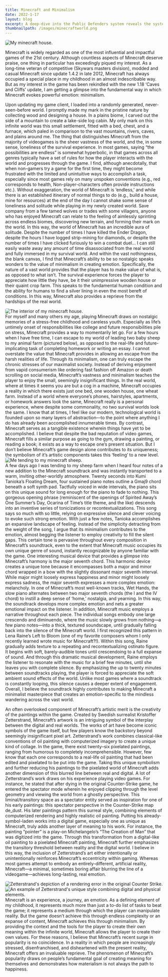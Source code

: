```yaml
---
title: Minecraft and Minimalism
date: 2022-1-17
layout: blog
excerpt: A deep-dive into the Public Defenders system reveals the systemic factors contributing to inequalities on socioeconomic lines. Completed as the final project for Constitutional Law.
thumbnailpath: /images/minecraftworld.png
---
```


<div style="display:flex;flex-direction:column;margin:auto"><img src="/images/minecraftworld.png" alt="My minecraft house." style="border-radius:0.25rem;"/></div>

Minecraft is widely regarded as one of the most influential and impactful games of the 21st century. Although countless aspects of Minecraft deserve praise, one thing in particular has exceedingly piqued my interest. As a long-time veteran of competitive (Skywars masters division), modded and casual Minecraft since update 1.4.2 in late 2012, Minecraft has always occupied a special place in my childhood in an almost indescribable way. But as my interest in the game has been rekindled with the new 1.18 ‘Caves and Cliffs’ update, I am getting a glimpse into the fundamental way in which Minecraft evokes powerful emotion: minimalism. 

Upon updating my game client, I loaded into a randomly generated, never-seen-before world. I promptly made my mark in the pristine nature by collecting wood and designing a house. In a plains biome, I carved out the side of a mountain to create a lake-side log cabin. My only mark on this infinite world was this small settlement, fitted with a bed, chest, and a furnace, which paled in comparison to the vast mountains, rivers, caves, and plains around me. The thing that distinguishes Minecraft from the majority of videogames is the sheer vastness of the world, and the, in some sense, loneliness of the survival experience. In most games, saying “the possibilities are endless” is somewhat hyperbolic, in that games across all genres typically have a set of rules for how the player interacts with the world and progresses through the game. I find, although anecdotally, that when non-gamers try a game for the first time, they might become frustrated with the limited and unintuitive ways to accomplish a task, especially since most games rely on many unspoken conventions (e.g., red corresponds to health, Non-player-characters often provide instructions etc.). Without exaggeration, the world of Minecraft is ‘endless,’ and while there is an established itinerary of normal things to do (e.g., build a house, mine for resources) at the end of the day I cannot shake some sense of loneliness and solitude while playing in my newly created world. Save company from a few tamed wolves or trades with some villagers, anyone who has enjoyed Minecraft can relate to the feeling of aimlessly sprinting across endless biomes, discovering new terrain, and forming their mark on the world. In this way, the world of Minecraft has an incredible aura of solitude. Despite the number of times I have killed the Ender Dragon, despite the hours I have logged strip-mining for diamonds, or despite the number of times I have clicked furiously to win a combat duel… I can still easily waste away any amount of time disassociated from the real world and fully immersed in my survival world. And within the vast nothingness, the blank canvas, I find that Minecraft’s ability to be so nostalgic speaks wonders to the value of minimalism in creating emotion. Specifically, the nature of a vast world provides that the player has to make value of what is, as opposed to what isn’t. The survival experience forces the player to appreciate how little they have, be it their unimpressive wooden house or their quaint crop farm. This speaks to the fundamental human condition and the ability for humans to find a silver lining in even the most bereft of conditions. In this way, Minecraft also provides a reprieve from the hardships of the real world.
<div style="display:flex;flex-direction:column;margin:auto">
  <img src="/images/minecrafthouse.png" alt="The interior of my minecraft house." style="border-radius:0.25rem;" />
</div>
For myself and many others my age, playing Minecraft draws on nostalgic memories of a stress-free childhood and careless youth. Especially as life’s untimely onset of responsibilities like college and future responsibilities pile on stress, Minecraft provides a way to momentarily let go. For a few hours when I have free time, I can escape to my world of leading two baby sheep to my animal farm (pictured below), as opposed to the real-life and future-implicating task of completing homework or writing an essay. I cannot overstate the value that Minecraft provides in allowing an escape from the harsh realities of life. Through its minimalism, one can truly escape the chronic stresses of our maximalist society. Instead of deriving enjoyment from vapid consumerism like ordering fast fashion off Amazon or death scrolling on social media, Minecraft’s vastness and minimalism teaches the player to enjoy the small, seemingly insignificant things. In the real world, where at times it seems you are but a cog in a machine, Minecraft occupies a reality in which there exists just one bed, one wooden house, one wheat farm. Instead of a world where everyone’s phones, hairstyles, apartments, or homework answers look the same, Minecraft really is a personal experience, where despite some commonality, no two survival worlds look the same. I know that at times, I feel like our modern, technological world is founded upon so many layers of abstraction—to the point where anything I do has already been accomplished innumerable times. By contrast, Minecraft serves as a tangible existence wherein things have yet to be accomplished. I believe that despite the bad reputation of video games, Minecraft fills a similar purpose as going to the gym, drawing a painting, or reading a book; it exists as a way to escape one’s present situation. But I don’t believe Minecraft’s game design alone contributes to its uniqueness; the symbolism of it’s artistic components takes this ‘feeling’ to a new level.
<div style="display:flex;flex-direction:column;margin:auto">
  <img src="/images/minecraftsheep.png" alt="Me tending to my minecraft sheep." style="border-radius:0.25rem;" />
</div>
A few days ago I was tending to my sheep farm when I heard four notes of a new addition to the Minecraft soundtrack and was instantly transported to a warm, inviting other-worldly atmosphere. Twenty seconds into Kumi Tanioka’s Floating Dream, four sustained piano notes outline a Gmaj9 chord beneath a soft synth pad. Tactfully voiced in wide intervals, the piano sits on this unique sound for long enough for the piano to fade to nothing. This gorgeous opening phrase (reminiscent of the openings of Spirited Away’s One Summer’s Day, Ocarina of Time’s title theme, and the like) descends into an inventive series of tonicizations or recontextualizations. This song says so much with so little, relying on expressive silence and clever voicing to evoke such strong emotion. With just a few notes, Tanioka accomplishes an expansive landscape of feeling. Instead of the simplicity detracting from the weight of the song, I argue that its minimalism contributes to the emotion, almost begging the listener to employ creativity to fill the silent gaps. This certain tone is pervasive throughout every composition in Minecraft’s soundtrack, even to the extent that Minecraft music occupies its own unique genre of sound, instantly recognizable by anyone familiar with the game. One interesting musical device that provides a glimpse into Minecraft’s harmony is the major seventh chord. This harmonic device creates a unique tone because it encompasses both a major and minor chord wrapped in a bow with the slightly dissonant major seventh interval. While major might loosely express happiness and minor might loosely express sadness, the major seventh expresses a more complex emotion: melancholy. In one of Minecraft’s most well-known tracks, Wet Hands, the slow piano alternates between two major seventh chords (the I and the IV chord) to instill a deep sense of ‘home,’ nostalgia, and yearning. In this way, the soundtrack develops more complex emotion and nets a greater emotional impact on the listener. In addition, Minecraft music employs a narrative throughout each piece. The individual songs embody one large crescendo and diminuendo, where the music slowly grows from nothing—a few piano notes—into a thick, textured soundscape, until gradually falling back into the silence of the Minecraft world. I first recognized this pattern in Lena Raine’s Left to Bloom (one of my favorite composers whom I only recently learned wrote music for Minecraft?!). Within this song, Raine gradually adds texture to a repeating and recontextualizing ostinato figure. It begins with soft, barely-audible tones until crescendoing to a full expanse of sound. And through this dramatic musical development, Raine employs the listener to resonate with the music for a brief few minutes, until she leaves you with complete silence. By emphasizing the up to twenty minutes between soundtracks playing, the player is forced to appreciate the soft ambient sound effects of the world. Unlike most games where a soundtrack is constantly looping, this silence causes a deeper extent of engagement. Overall, I believe the soundtrack highly contributes to making Minecraft a minimalist masterpiece that creates an emotion-specific to the mindless wandering across the vast world.

An often overlooked component of Minecraft’s artistic merit is the creativity of the paintings within the game. Created by Swedish surrealist Kristoffer Zetterstrand, Minecraft’s artwork is an intriguing symbol of the interplay between the digital and real worlds. The works of art have become iconic symbols of the game itself, but few players know the backstory beyond seemingly insignificant pixel art. Zetterstrand’s work combines classical-like conventions of oil painting with computerized imagery to create a unique kind of collage. In the game, there exist twenty–six pixelated paintings, ranging from humorous to completely incomprehensible. However, few know that each one corresponds to a real-life oil painting that had been edited and pixelated to be put into the game. Taking this unique symbolism and further reducing his paintings to the pixelated world of Minecraft adds another dimension of this blurred line between real and digital. A lot of Zetterstrand’s work draws on his experience playing video games. For instance, he stated that after dying in the original Counter-Strike game, he entered the spectator mode wherein he enjoyed clipping through the level geometry and viewing the world from a ghostly perspective. This liminal/transitory space as a spectator entity served as inspiration for one of his early paintings: this spectator perspective in the Counter-Strike map de_dust. His later paintings pattern this surreal style, combining elements of computerized rendering and highly realistic oil painting. Putting his already-symbol-laden works into a digital game, especially one as unique as Minecraft, truly adds another layer of meaning to his work. For instance, the painting “pointer” is a play-on Michelangelo’s “The Creation of Man” that was digitized into the game. Through this transformation from a digital-like oil painting to a pixelated Minecraft painting, Minecraft further emphasizes the transitory threshold between reality and the digital world. I believe in this way, the inclusion of Zetterstrand’s art either intentionally or unintentionally reinforces Minecraft’s eccentricity within gaming. Whereas most games attempt to embody an entirely-different, artificial reality, Minecraft—a minimal, sometimes boring affair blurring the line of a videogame—achieves long-lasting, real emotion. 
<div style="display:flex;flex-direction:column;margin:auto">
<img src="/images/minecraftzetter.png" alt="Zetterstrand's depiction of a rendering error in the original Counter Strike." style="border-radius:0.25rem;"/>
<img src="/images/minecraftzetter2.png" alt="An example of Zetterstrand's unique style combining digital and physical elements." style="border-radius:0.25rem;"/>
</div>
Minecraft is an experience, a journey, an emotion. As a defining element of my childhood, it represents much more than just a to-do list of tasks to beat the game; it represents a medium through which the player can manipulate reality. But the game doesn’t achieve this through endless complexity or an expanse of content, Minecraft achieves this through minimalism. By providing the context and the tools for the player to create their own meaning within the infinite world, Minecraft allows the player to create their own values. For these reasons, I believe that Minecraft’s recent surge in popularity is no coincidence. In a reality in which people are increasingly stressed, disenfranchised, and disheartened with the present reality, Minecraft offers an invaluable reprieve. The phenomenon of Minecraft’s popularity draws on people’s fundamental goal of creating meaning for themselves and demonstrates how materialism is not always the path to happiness.

